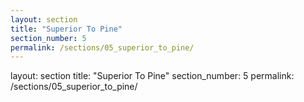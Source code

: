 ```yaml
---
layout: section
title: "Superior To Pine"
section_number: 5
permalink: /sections/05_superior_to_pine/
---
```


layout: section
title: "Superior To Pine"
section_number: 5
permalink: /sections/05_superior_to_pine/
